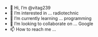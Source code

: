 - 👋 Hi, I’m @vitag239
- 👀 I’m interested in ... radiotechnic
- 🌱 I’m currently learning ... programming
- 💞️ I’m looking to collaborate on ... Google
- 📫 How to reach me ...

<!---
vitag239/vitag239 is a ✨ special ✨ repository because its `README.md` (this file) appears on your GitHub profile.
You can click the Preview link to take a look at your changes.
--->
